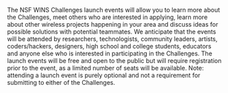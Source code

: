 The NSF WINS Challenges launch events will allow you to learn more about the Challenges, meet others who are interested in applying, learn more about other wireless projects happening in your area and discuss ideas for possible solutions with potential teammates. We anticipate that the events will be attended by researchers, technologists, community leaders, artists, coders/hackers, designers, high school and college students, educators and anyone else who is interested in participating in the Challenges. The launch events will be free and open to the public but will require registration prior to the event, as a limited number of seats will be available. Note: attending a launch event is purely optional and not a requirement for submitting to either of the Challenges.

